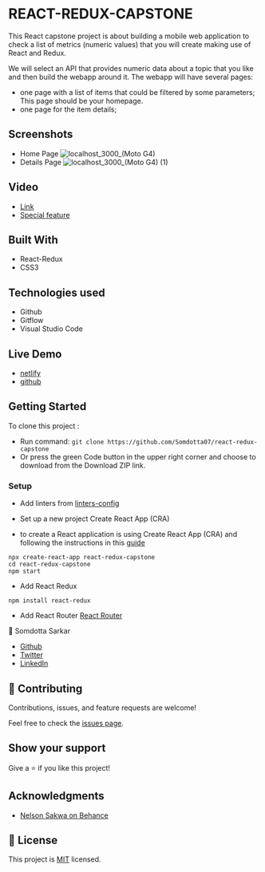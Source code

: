 # REACT-REDUX-CAPSTONE
 This React capstone project is about building a mobile web application to check a list of metrics (numeric values) that you will create making use of React and Redux.

We will select an API that provides numeric data about a topic that you like and then build the webapp around it. The webapp will have several pages:

 - one page with a list of items that could be filtered by some parameters; This page should be your homepage.
 - one page for the item details; 
## Screenshots
- Home Page
![localhost_3000_(Moto G4)](https://user-images.githubusercontent.com/84907743/147141196-d0fca1d3-bcbb-4fd3-9b20-2d1c80dff5be.png)
- Details Page
![localhost_3000_(Moto G4) (1)](https://user-images.githubusercontent.com/84907743/147141452-c74d070f-1399-48b6-a61c-9f4ac66e6554.png)
## Video
   - [Link](https://www.loom.com/share/0974707d842541e5953a8248acaa1ee8)
   - [Special feature](https://www.loom.com/share/abff33fd2b5e4237938ab7c630be80b1)
## Built With
- React-Redux
- CSS3

## Technologies used
- Github
- Gitflow
- Visual Studio Code
## Live Demo
- [netlify](https://determined-aryabhata-b6bc71.netlify.app)
- [github](https://somdotta07.github.io/react-redux-capstone/)


## Getting Started

 To clone this project :

* Run command: `git clone https://github.com/Somdotta07/react-redux-capstone`
* Or press the green Code button in the upper right corner and choose to download from the Download ZIP link.

### Setup
- Add linters from [linters-config](https://github.com/microverseinc/linters-config/tree/master/react-redux)
- Set up a new project Create React App (CRA)

- to create a React application is using Create React App (CRA) and following the instructions in this [guide](https://reactjs.org/docs/create-a-new-react-app.html#create-react-app)
```
npx create-react-app react-redux-capstone
cd react-redux-capstone
npm start
```
-  Add React Redux
 ```
npm install react-redux
```
- Add React Router [React Router](https://v5.reactrouter.com/web/guides/quick-start)

 :woman: Somdotta Sarkar

- [Github](https://github.com/Somdotta07)
- [Twitter](https://twitter.com/somdotta_sarkar)
- [LinkedIn](https://www.linkedin.com/in/somdotta-sarkar-8849b419/)


## 🤝 Contributing

Contributions, issues, and feature requests are welcome!

Feel free to check the [issues page](../../issues/).

## Show your support

Give a ⭐️ if you like this project!

## Acknowledgments

- [Nelson Sakwa on Behance](https://www.behance.net/sakwadesignstudio)

## 📝 License

This project is [MIT](./MIT.md) licensed.

